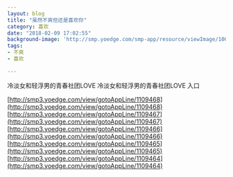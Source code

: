 ```yaml
---
layout: blog
title: "虽然不爽但还是喜欢你"
category: 喜欢
date: "2018-02-09 17:02:55"
background-image: 'http://smp.yoedge.com/smp-app/resource/viewImage/1003783appline.png'
tags:
- 不爽
- 喜欢

---
```

冷淡女和轻浮男的青春社团LOVE
冷淡女和轻浮男的青春社团LOVE
入口

[http://smp3.yoedge.com/view/gotoAppLine/1109468](http://smp3.yoedge.com/view/gotoAppLine/1109468)
[http://smp3.yoedge.com/view/gotoAppLine/1109467](http://smp3.yoedge.com/view/gotoAppLine/1109467)
[http://smp3.yoedge.com/view/gotoAppLine/1109466](http://smp3.yoedge.com/view/gotoAppLine/1109466)
[http://smp3.yoedge.com/view/gotoAppLine/1109465](http://smp3.yoedge.com/view/gotoAppLine/1109465)
[http://smp3.yoedge.com/view/gotoAppLine/1109464](http://smp3.yoedge.com/view/gotoAppLine/1109464)

        
